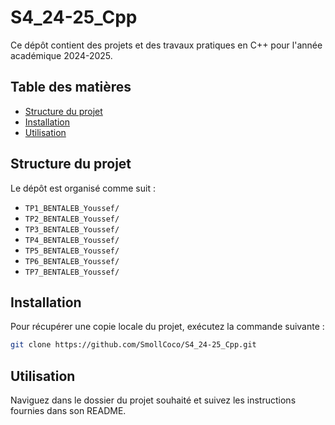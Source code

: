 # S4_24-25_Cpp

Ce dépôt contient des projets et des travaux pratiques en C++ pour l'année académique 2024-2025.

## Table des matières

- [Structure du projet](#structure-du-projet)  
- [Installation](#installation)  
- [Utilisation](#utilisation)

## Structure du projet

Le dépôt est organisé comme suit :  

- `TP1_BENTALEB_Youssef/`  
- `TP2_BENTALEB_Youssef/`
- `TP3_BENTALEB_Youssef/`
- `TP4_BENTALEB_Youssef/` 
- `TP5_BENTALEB_Youssef/` 
- `TP6_BENTALEB_Youssef/` 
- `TP7_BENTALEB_Youssef/` 

## Installation

Pour récupérer une copie locale du projet, exécutez la commande suivante :  

```bash
git clone https://github.com/SmollCoco/S4_24-25_Cpp.git
```

## Utilisation

Naviguez dans le dossier du projet souhaité et suivez les instructions fournies dans son README.
